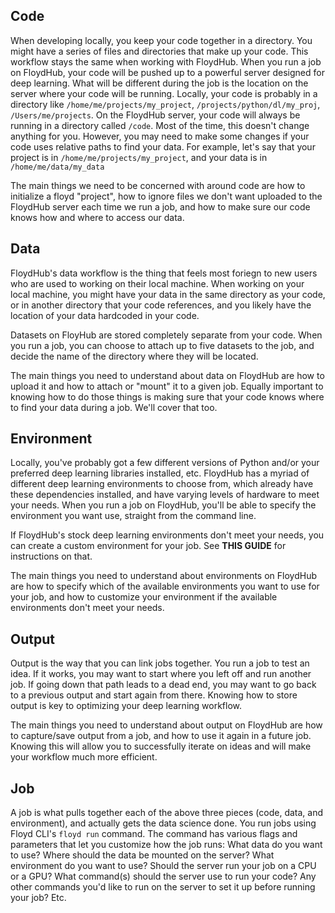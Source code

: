 ## Code
When developing locally, you keep your code together in a directory.
You might have a series of files and directories that make up your code. This
workflow stays the same when working with FloydHub. When you run a job on
FloydHub, your code will be pushed up to a powerful server designed for deep
learning. What will be different during the job is the location on the server
where your code will be running. Locally, your code is probably in a directory
like `/home/me/projects/my_project`, `/projects/python/dl/my_proj`,
`/Users/me/projects`. On the FloydHub server, your code will always be running
in a directory called `/code`. Most of the time, this doesn't change anything
for you. However, you may need to make some changes if your code uses relative
paths to find your data. For example, let's say that your project is in
`/home/me/projects/my_project`, and your data is in `/home/me/data/my_data`

The main things we need to be concerned with around code are how to initialize
a floyd "project", how to ignore files we don't want uploaded to the FloydHub
server each time we run a job, and how to make sure our code knows how and
where to access our data.

## Data
FloydHub's data workflow is the thing that feels most foriegn to new users who
are used to working on their local machine. When working on your local
machine, you might have your data in the same directory as your code, or in
another directory that your code references, and you likely have the location
of your data hardcoded in your code.

Datasets on FloyHub are stored completely separate from your code. When you run
a job, you can choose to attach up to five datasets to the job, and decide the
name of the directory where they will be located.

The main things you need to understand about data on FloydHub are how to upload
it and how to attach or "mount" it to a given job. Equally important to knowing
how to do those things is making sure that your code knows where to find your
data during a job. We'll cover that too.

## Environment
Locally, you've probably got a few different versions of Python and/or your
preferred deep learning libraries installed, etc. FloydHub has a myriad of
different deep learning environments to choose from, which already have these
dependencies installed, and have varying levels of hardware to meet your needs.
When you run a job on FloydHub, you'll be able to specify the environment you
want use, straight from the command line.

If FloydHub's stock deep learning environments don't meet your needs, you can
create a custom environment for your job. See **THIS GUIDE** for instructions
on that.

The main things you need to understand about environments on FloydHub are how
to specify which of the available environments you want to use for your job,
and how to customize your environment if the available environments don't meet
your needs.

## Output
Output is the way that you can link jobs together. You run a job to test an
idea. If it works, you may want to start where you left off and run
another job. If going down that path leads to a dead end, you may want to go
back to a previous output and start again from there. Knowing how to store
output is key to optimizing your deep learning workflow.

The main things you need to understand about output on FloydHub are how to
capture/save output from a job, and how to use it again in a future job.
Knowing this will allow you to successfully iterate on ideas and will make your
workflow much more efficient.

## Job
A job is what pulls together each of the above three pieces (code, data, and
environment), and actually gets the data science done. You run jobs using Floyd
CLI's `floyd run` command. The command has various flags and parameters that
let you customize how the job runs: What data do you want to use? Where should
the data be mounted on the server? What environment do you want to use? Should
the server run your job on a CPU or a GPU? What command(s) should the server
use to run your code? Any other commands you'd like to run on the server to set
it up before running your job? Etc.
